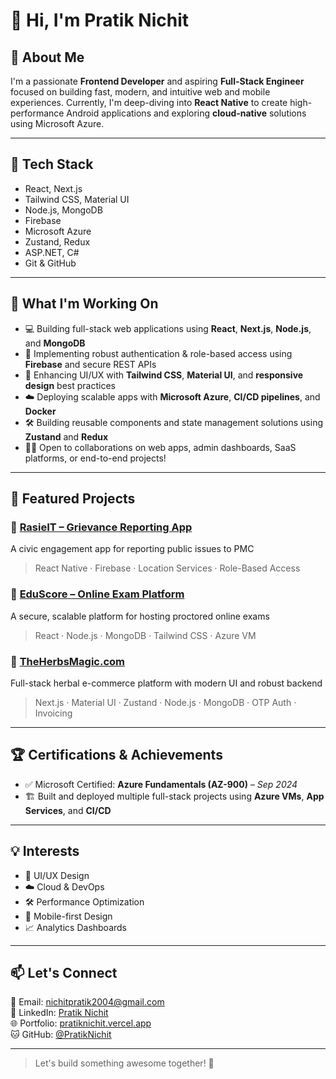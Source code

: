 # 👋 Hi, I'm Pratik Nichit

## 🚀 About Me

I'm a passionate **Frontend Developer** and aspiring **Full-Stack Engineer** focused on building fast, modern, and intuitive web and mobile experiences. Currently, I'm deep-diving into **React Native** to create high-performance Android applications and exploring **cloud-native** solutions using Microsoft Azure.

---

## 🔧 Tech Stack

- React, Next.js
- Tailwind CSS, Material UI
- Node.js, MongoDB
- Firebase
- Microsoft Azure
- Zustand, Redux
- ASP.NET, C#
- Git & GitHub

---

## 🧠 What I'm Working On

- 💻 Building full-stack web applications using **React**, **Next.js**, **Node.js**, and **MongoDB**
- 🔐 Implementing robust authentication & role-based access using **Firebase** and secure REST APIs
- 🎨 Enhancing UI/UX with **Tailwind CSS**, **Material UI**, and **responsive design** best practices
- ☁️ Deploying scalable apps with **Microsoft Azure**, **CI/CD pipelines**, and **Docker**
- 🛠️ Building reusable components and state management solutions using **Zustand** and **Redux**
- 👨‍💻 Open to collaborations on web apps, admin dashboards, SaaS platforms, or end-to-end projects!


---

## 🌟 Featured Projects

### 🚨 [RasieIT – Grievance Reporting App](https://github.com/PratikNichit/RasieIT)
A civic engagement app for reporting public issues to PMC  
> React Native · Firebase · Location Services · Role-Based Access

### 📝 [EduScore – Online Exam Platform](https://github.com/PratikNichit/EduScore)
A secure, scalable platform for hosting proctored online exams  
> React · Node.js · MongoDB · Tailwind CSS · Azure VM

### 🌿 [TheHerbsMagic.com](https://www.theherbsmagic.com/)
Full-stack herbal e-commerce platform with modern UI and robust backend  
> Next.js · Material UI · Zustand · Node.js · MongoDB · OTP Auth · Invoicing

---

## 🏆 Certifications & Achievements

- ✅ Microsoft Certified: **Azure Fundamentals (AZ-900)** – *Sep 2024*
- 🏗️ Built and deployed multiple full-stack projects using **Azure VMs**, **App Services**, and **CI/CD**

---

## 💡 Interests

- 🎨 UI/UX Design
- ☁️ Cloud & DevOps
- 🛠️ Performance Optimization
- 📲 Mobile-first Design
- 📈 Analytics Dashboards

---

## 📫 Let's Connect

📧 Email: [nichitpratik2004@gmail.com](mailto:nichitpratik2004@gmail.com)  
🔗 LinkedIn: [Pratik Nichit](https://www.linkedin.com/in/pratik-nichit-a58a83206/)  
🌐 Portfolio: [pratiknichit.vercel.app](https://pratiknichit.vercel.app/)  
🐱 GitHub: [@PratikNichit](https://github.com/PratikNichit)

---

> Let's build something awesome together! 🚀

